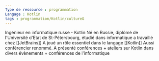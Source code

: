 ```yaml
---
Type de ressource : programmation
Langage : Kotlin
tags : programmation/Kotlin/cultureG
---
```

Ingénieur en informatique russe - Kotlin
Né en Russie, diplômé de l'Université d'Etat de St-Pétersbourg, étudié dans informatique
a travaillé chez [[JetBrains]]
A joué un rôle essentiel dans le langage [[Kotlin]]
Aussi conférencier renommé. A présenté conférences + ateliers sur Kotlin dans divers évènements + conférences de l'informatique